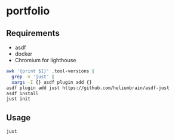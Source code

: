 # portfolio

## Requirements

* asdf
* docker
* Chromium for lighthouse

```bash
awk '{print $1}' .tool-versions |
  grep -v 'just' |
  xargs -I {} asdf plugin add {}
asdf plugin add just https://github.com/heliumbrain/asdf-just
asdf install
just init
```

## Usage

```bash
just
```
